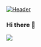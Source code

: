 [![Header](https://github.com/Keep-Konect/Keep-Konect/blob/master/header.png "Header")](https://Keep-Konect.github.io/)

### Hi there 👋


<img src="https://github-profile-summary-cards.vercel.app/api/cards/profile-details?username=Keep-Konect&theme=monokai">
